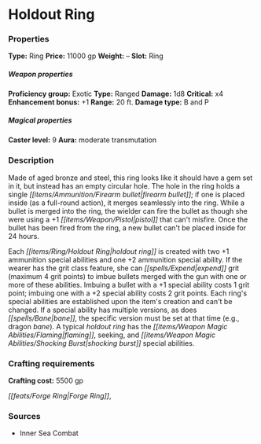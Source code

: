 ﻿---
Title: "Holdout Ring"
Type: "Ring"
Price: "11000 gp"
Weight: "–"
Slot: "Ring"
Proficiency group: "Exotic"
Weapon properties Type: "Ranged"
Damage: "1d8"
Critical: "x4"
Enhancement bonus: "+1"
Range: "20 ft."
Damage type: "B and P"
Caster level: "9"
Aura: "moderate transmutation"
Description: |
  "Made of aged bronze and steel, this ring looks like it should have a gem set in it, but instead has an empty circular hole. The hole in the ring holds a single firearm bullet; if one is placed inside (as a full-round action), it merges seamlessly into the ring. While a bullet is merged into the ring, the wielder can fire the bullet as though she were using a _+1 pistol_ that can't misfire. Once the bullet has been fired from the ring, a new bullet can't be placed inside for 24 hours.
  Each _holdout ring_ is created with two +1 ammunition special abilities and one +2 ammunition special ability. If the wearer has the grit class feature, she can expend grit (maximum 4 grit points) to imbue bullets merged with the gun with one or more of these abilities. Imbuing a bullet with a +1 special ability costs 1 grit point; imbuing one with a +2 special ability costs 2 grit points. Each ring's special abilities are established upon the item's creation and can't be changed. If a special ability has multiple versions, as does _bane_, the specific version must be set at that time (e.g., _dragon bane_). A typical _holdout ring_ has the _flaming_, _seeking_, and _shocking burst_ special abilities."
Crafting cost: "5500 gp"
Sources: "['Inner Sea Combat']"
---

# Holdout Ring

### Properties

**Type:** Ring **Price:** 11000 gp **Weight:** – **Slot:** Ring

##### Weapon properties

**Proficiency group:** Exotic **Type:** Ranged **Damage:** 1d8 **Critical:** x4 **Enhancement bonus:** +1 **Range:** 20 ft. **Damage type:** B and P

##### Magical properties

**Caster level:** 9 **Aura:** moderate transmutation

### Description

Made of aged bronze and steel, this ring looks like it should have a gem set in it, but instead has an empty circular hole. The hole in the ring holds a single _[[items/Ammunition/Firearm bullet|firearm bullet]]_; if one is placed inside (as a full-round action), it merges seamlessly into the ring. While a bullet is merged into the ring, the wielder can fire the bullet as though she were using a +1 _[[items/Weapon/Pistol|pistol]]_ that can't misfire. Once the bullet has been fired from the ring, a new bullet can't be placed inside for 24 hours.

Each _[[items/Ring/Holdout Ring|holdout ring]]_ is created with two +1 ammunition special abilities and one +2 ammunition special ability. If the wearer has the grit class feature, she can _[[spells/Expend|expend]]_ grit (maximum 4 grit points) to imbue bullets merged with the gun with one or more of these abilities. Imbuing a bullet with a +1 special ability costs 1 grit point; imbuing one with a +2 special ability costs 2 grit points. Each ring's special abilities are established upon the item's creation and can't be changed. If a special ability has multiple versions, as does _[[spells/Bane|bane]]_, the specific version must be set at that time (e.g., dragon _bane_). A typical _holdout ring_ has the _[[items/Weapon Magic Abilities/Flaming|flaming]]_, seeking, and _[[items/Weapon Magic Abilities/Shocking Burst|shocking burst]]_ special abilities.

### Crafting requirements

**Crafting cost:** 5500 gp

_[[feats/Forge Ring|Forge Ring]]_,

### Sources

* Inner Sea Combat